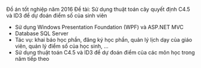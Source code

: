 Đồ án tốt nghiệp năm 2016
Đề tài: Sử dụng thuật toán cây quyết định C4.5 và ID3 để dự đoán điểm số của sinh viên
- Sử dụng Windows Presentation Foundation (WPF) và ASP.NET MVC
- Database SQL Server
- Tác vụ: khai báo học phần, đăng ký học phần, quản lý lịch dạy của giáo viên, quản lý điểm số của học sinh, ...
- Sử dụng thuật toán C4.5 và ID3 để dự đoán điểm của các môn học trong năm tiếp theo
